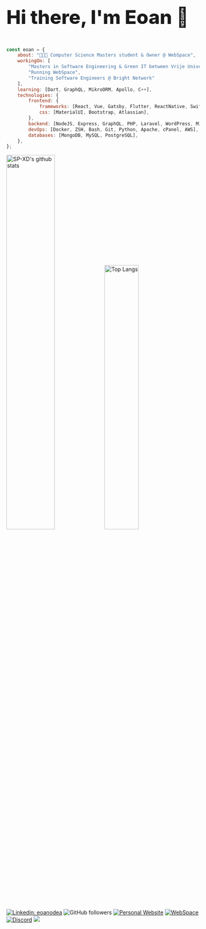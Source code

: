 <div>
<h1 style="text-align: left;font-size:50px;font-weight:800">Hi there, I'm Eoan 👋</h1>
</div>
    
```javascript

const eoan = {
    about: "👨🏻‍💻 Computer Science Masters student & Owner @ WebSpace",
    workingOn: [
        "Masters in Software Engineering & Green IT between Vrije Universiteit Amsterdam and Università degli Studi dell'Aquila, Italy",
        "Running WebSpace",
        "Training Software Engineers @ Bright Network"
    ],
    learning: [Dart, GraphQL, MikroORM, Apollo, C++],
    technologies: {
        frontend: {
            frameworks: [React, Vue, Gatsby, Flutter, ReactNative, SwiftUI],
            css: [MaterialUI, Bootstrap, Atlassian],
        },
        backend: [NodeJS, Express, GraphQL, PHP, Laravel, WordPress, MikroORM, Apollo, C++],
        devOps: [Docker, ZSH, Bash, Git, Python, Apache, cPanel, AWS],
        databases: [MongoDB, MySQL, PostgreSQL],
    },
};

````

</h3>

<img alt="SP-XD's github stats" width="50%" src="https://github-readme-stats.vercel.app/api?username=eoanodea&show_icons=true&count_private=true&hide_border=true&bg_color=50,e96205,904e99&title_color=fff&text_color=fff&icon_color=f2f2f2" href="https://github.com/sp-xd" />
<img alt="Top Langs" width="42%" src="https://github-readme-stats.vercel.app/api/top-langs/?username=eoanodea&layout=compact&count_private=true&&hide_border=true&bg_color=904e99&title_color=fff&text_color=fff&icon_color=f2f2f2&hide=jupyter%20notebook&langs_count=5" href="https://github.com/sp-xd" />



[![Linkedin: eoanodea](https://img.shields.io/badge/-eoanodea-blue?style=flat-square&logo=Linkedin&logoColor=white&link=https://www.linkedin.com/in/eoanodea/)](https://www.linkedin.com/in/eoanodea/)
![GitHub followers](https://img.shields.io/github/followers/eoanodea?label=Follow&style=social)
[![Personal Website](https://img.shields.io/badge/Website-46a2f1.svg?&style=flat-square&logo=Google-Chrome&logoColor=white&link=https://about.eoan.ie/)](https://about.eoan.ie)
[![WebSpace](https://img.shields.io/badge/Website-46a2f1.svg?&style=flat-square&logo=Google-Chrome&logoColor=white&link=https://web-space.design/)](https://web-space.design/)
[![Discord](https://img.shields.io/discord/591914197219016707.svg?label=&logo=discord&logoColor=ffffff&color=7389D8&labelColor=6A7EC2)](https://discord.gg/4eEcsSMYXX)
![](https://visitor-badge.glitch.me/badge?page_id=eoanodea.eoanodea)